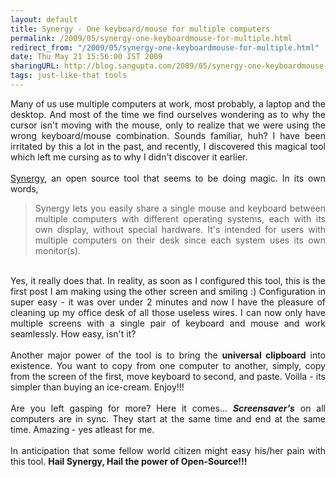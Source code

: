 ```yaml
---
layout: default
title: Synergy - One keyboard/mouse for multiple computers
permalink: /2009/05/synergy-one-keyboardmouse-for-multiple.html
redirect_from: "/2009/05/synergy-one-keyboardmouse-for-multiple.html"
date: Thu May 21 15:56:00 IST 2009
sharingURL: http://blog.sangupta.com/2009/05/synergy-one-keyboardmouse-for-multiple.html
tags: just-like-that tools
---
```

<div align="justify">
    Many of us use multiple computers at work, most probably, a laptop and the desktop. And most of the time we find ourselves wondering as to why the cursor isn't moving with the mouse, only to realize that we were using the wrong keyboard/mouse combination. Sounds familiar, huh? I have been irritated by this a lot in the past, and recently, I discovered this magical tool which left me cursing as to why I didn't discover it earlier.
    <br>
    <br>
    <a href="http://synergy2.sourceforge.net">Synergy</a>, an open source tool that seems to be doing magic. In its own words,
    <br>
    <blockquote>
        Synergy lets you easily share a single mouse and keyboard between multiple computers with different operating systems, each with its own display, without special hardware. It's intended for users with multiple computers on their desk since each system uses its own monitor(s). 
    </blockquote>
    <br>Yes, it really does that. In reality, as soon as I configured this tool, this is the first post I am making using the other screen and smiling :) Configuration in super easy - it was over under 2 minutes and now I have the pleasure of cleaning up my office desk of all those useless wires. I can now only have multiple screens with a single pair of keyboard and mouse and work seamlessly. How easy, isn't it?
    <br>
    <br>Another major power of the tool is to bring the 
    <b>universal clipboard</b> into existence. You want to copy from one computer to another, simply, copy from the screen of the first, move keyboard to second, and paste. Voilla - its simpler than buying an ice-cream. Enjoy!!!
    <br>
    <br>Are you left gasping for more? Here it comes... 
    <i><span style="font-weight:bold;">Screensaver's</span></i> on all computers are in sync. They start at the same time and end at the same time. Amazing - yes atleast for me.
    <br>
    <br>In anticipation that some fellow world citizen might easy his/her pain with this tool. 
    <b>Hail Synergy, Hail the power of Open-Source!!!</b>
    <br>
</div>

